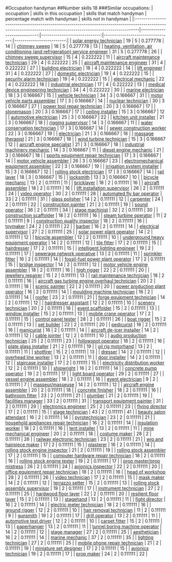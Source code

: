 #Occupation handyman
##Number skills 18
###Similar occupations:
| occupation                                                                                                                                                    |   skills in this occupation |   skills that match handyman |   percentage match with handyman |   skills not in handyman |
|:--------------------------------------------------------------------------------------------------------------------------------------------------------------|----------------------------:|-----------------------------:|---------------------------------:|-------------------------:|
| [solar energy technician](solar_energy_technician.md)                                                                                                         |                          19 |                            5 |                         0.277778 |                       14 |
| [chimney sweep](chimney_sweep.md)                                                                                                                             |                          18 |                            5 |                         0.277778 |                       13 |
| [heating, ventilation, air conditioning (and refrigeration) service engineer](heating,_ventilation,_air_conditioning_(and_refrigeration)_service_engineer.md) |                          31 |                            5 |                         0.277778 |                       26 |
| [chimney sweep supervisor](chimney_sweep_supervisor.md)                                                                                                       |                          15 |                            4 |                         0.222222 |                       11 |
| [aircraft maintenance technician](aircraft_maintenance_technician.md)                                                                                         |                          29 |                            4 |                         0.222222 |                       25 |
| [aircraft maintenance engineer](aircraft_maintenance_engineer.md)                                                                                             |                          31 |                            4 |                         0.222222 |                       27 |
| [building electrician](building_electrician.md)                                                                                                               |                          18 |                            4 |                         0.222222 |                       14 |
| [lift engineer](lift_engineer.md)                                                                                                                             |                          31 |                            4 |                         0.222222 |                       27 |
| [domestic electrician](domestic_electrician.md)                                                                                                               |                          19 |                            4 |                         0.222222 |                       15 |
| [security alarm technician](security_alarm_technician.md)                                                                                                     |                          19 |                            4 |                         0.222222 |                       15 |
| [electrical mechanic](electrical_mechanic.md)                                                                                                                 |                          22 |                            4 |                         0.222222 |                       18 |
| [industrial electrician](industrial_electrician.md)                                                                                                           |                          17 |                            4 |                         0.222222 |                       13 |
| [medical device engineering technician](medical_device_engineering_technician.md)                                                                             |                          34 |                            4 |                         0.222222 |                       30 |
| [marine electrician](marine_electrician.md)                                                                                                                   |                          18 |                            3 |                         0.166667 |                       15 |
| [vehicle technician](vehicle_technician.md)                                                                                                                   |                          34 |                            3 |                         0.166667 |                       31 |
| [motor vehicle parts assembler](motor_vehicle_parts_assembler.md)                                                                                             |                          17 |                            3 |                         0.166667 |                       14 |
| [nuclear technician](nuclear_technician.md)                                                                                                                   |                          30 |                            3 |                         0.166667 |                       27 |
| [power tool repair technician](power_tool_repair_technician.md)                                                                                               |                          20 |                            3 |                         0.166667 |                       17 |
| [stonemason](stonemason.md)                                                                                                                                   |                          20 |                            3 |                         0.166667 |                       17 |
| [ceiling installer](ceiling_installer.md)                                                                                                                     |                          15 |                            3 |                         0.166667 |                       12 |
| [automotive electrician](automotive_electrician.md)                                                                                                           |                          25 |                            3 |                         0.166667 |                       22 |
| [kitchen unit installer](kitchen_unit_installer.md)                                                                                                           |                          21 |                            3 |                         0.166667 |                       18 |
| [rigging supervisor](rigging_supervisor.md)                                                                                                                   |                          14 |                            3 |                         0.166667 |                       11 |
| [water conservation technician](water_conservation_technician.md)                                                                                             |                          17 |                            3 |                         0.166667 |                       14 |
| [sewer construction worker](sewer_construction_worker.md)                                                                                                     |                          22 |                            3 |                         0.166667 |                       19 |
| [electrician](electrician.md)                                                                                                                                 |                          21 |                            3 |                         0.166667 |                       18 |
| [massage therapist](massage_therapist.md)                                                                                                                     |                          21 |                            3 |                         0.166667 |                       18 |
| [wind turbine technician](wind_turbine_technician.md)                                                                                                         |                          15 |                            3 |                         0.166667 |                       12 |
| [aircraft engine specialist](aircraft_engine_specialist.md)                                                                                                   |                          21 |                            3 |                         0.166667 |                       18 |
| [industrial machinery mechanic](industrial_machinery_mechanic.md)                                                                                             |                          14 |                            3 |                         0.166667 |                       11 |
| [diesel engine mechanic](diesel_engine_mechanic.md)                                                                                                           |                          21 |                            3 |                         0.166667 |                       18 |
| [sports equipment repair technician](sports_equipment_repair_technician.md)                                                                                   |                          17 |                            3 |                         0.166667 |                       14 |
| [motor vehicle assembler](motor_vehicle_assembler.md)                                                                                                         |                          26 |                            3 |                         0.166667 |                       23 |
| [electromechanical equipment assembler](electromechanical_equipment_assembler.md)                                                                             |                          22 |                            3 |                         0.166667 |                       19 |
| [irrigation system installer](irrigation_system_installer.md)                                                                                                 |                          15 |                            3 |                         0.166667 |                       12 |
| [rolling stock electrician](rolling_stock_electrician.md)                                                                                                     |                          17 |                            3 |                         0.166667 |                       14 |
| [rail layer](rail_layer.md)                                                                                                                                   |                          18 |                            3 |                         0.166667 |                       15 |
| [locksmith](locksmith.md)                                                                                                                                     |                          13 |                            3 |                         0.166667 |                       10 |
| [bicycle mechanic](bicycle_mechanic.md)                                                                                                                       |                          13 |                            2 |                         0.111111 |                       11 |
| [bricklayer](bricklayer.md)                                                                                                                                   |                          18 |                            2 |                         0.111111 |                       16 |
| [aircraft assembler](aircraft_assembler.md)                                                                                                                   |                          18 |                            2 |                         0.111111 |                       16 |
| [lift installation supervisor](lift_installation_supervisor.md)                                                                                               |                          26 |                            2 |                         0.111111 |                       24 |
| [video operator](video_operator.md)                                                                                                                           |                          30 |                            2 |                         0.111111 |                       28 |
| [automated fly bar operator](automated_fly_bar_operator.md)                                                                                                   |                          33 |                            2 |                         0.111111 |                       31 |
| [glass polisher](glass_polisher.md)                                                                                                                           |                          14 |                            2 |                         0.111111 |                       12 |
| [carpenter](carpenter.md)                                                                                                                                     |                          24 |                            2 |                         0.111111 |                       22 |
| [construction painter](construction_painter.md)                                                                                                               |                          21 |                            2 |                         0.111111 |                       19 |
| [sound operator](sound_operator.md)                                                                                                                           |                          36 |                            2 |                         0.111111 |                       34 |
| [stage machinist](stage_machinist.md)                                                                                                                         |                          32 |                            2 |                         0.111111 |                       30 |
| [construction scaffolder](construction_scaffolder.md)                                                                                                         |                          18 |                            2 |                         0.111111 |                       16 |
| [steam turbine operator](steam_turbine_operator.md)                                                                                                           |                          11 |                            2 |                         0.111111 |                        9 |
| [construction quality inspector](construction_quality_inspector.md)                                                                                           |                          18 |                            2 |                         0.111111 |                       16 |
| [toymaker](toymaker.md)                                                                                                                                       |                          24 |                            2 |                         0.111111 |                       22 |
| [barber](barber.md)                                                                                                                                           |                          16 |                            2 |                         0.111111 |                       14 |
| [electrical supervisor](electrical_supervisor.md)                                                                                                             |                          27 |                            2 |                         0.111111 |                       25 |
| [solar power plant operator](solar_power_plant_operator.md)                                                                                                   |                          14 |                            2 |                         0.111111 |                       12 |
| [bicycle assembler](bicycle_assembler.md)                                                                                                                     |                          12 |                            2 |                         0.111111 |                       10 |
| [underground heavy equipment operator](underground_heavy_equipment_operator.md)                                                                               |                          14 |                            2 |                         0.111111 |                       12 |
| [tile fitter](tile_fitter.md)                                                                                                                                 |                          17 |                            2 |                         0.111111 |                       15 |
| [hairdresser](hairdresser.md)                                                                                                                                 |                          17 |                            2 |                         0.111111 |                       15 |
| [intelligent lighting engineer](intelligent_lighting_engineer.md)                                                                                             |                          19 |                            2 |                         0.111111 |                       17 |
| [sewerage network operative](sewerage_network_operative.md)                                                                                                   |                          13 |                            2 |                         0.111111 |                       11 |
| [sprinkler fitter](sprinkler_fitter.md)                                                                                                                       |                          16 |                            2 |                         0.111111 |                       14 |
| [fossil-fuel power plant operator](fossil-fuel_power_plant_operator.md)                                                                                       |                          17 |                            2 |                         0.111111 |                       15 |
| [bridge inspector](bridge_inspector.md)                                                                                                                       |                          14 |                            2 |                         0.111111 |                       12 |
| [motor vehicle engine assembler](motor_vehicle_engine_assembler.md)                                                                                           |                          18 |                            2 |                         0.111111 |                       16 |
| [high rigger](high_rigger.md)                                                                                                                                 |                          22 |                            2 |                         0.111111 |                       20 |
| [jewellery repairer](jewellery_repairer.md)                                                                                                                   |                          15 |                            2 |                         0.111111 |                       13 |
| [rail maintenance technician](rail_maintenance_technician.md)                                                                                                 |                          18 |                            2 |                         0.111111 |                       16 |
| [aircraft gas turbine engine overhaul technician](aircraft_gas_turbine_engine_overhaul_technician.md)                                                         |                          20 |                            2 |                         0.111111 |                       18 |
| [scenic painter](scenic_painter.md)                                                                                                                           |                          22 |                            2 |                         0.111111 |                       20 |
| [power production plant operator](power_production_plant_operator.md)                                                                                         |                          16 |                            2 |                         0.111111 |                       14 |
| [moulding machine technician](moulding_machine_technician.md)                                                                                                 |                          16 |                            2 |                         0.111111 |                       14 |
| [roofer](roofer.md)                                                                                                                                           |                          23 |                            2 |                         0.111111 |                       21 |
| [forge equipment technician](forge_equipment_technician.md)                                                                                                   |                          14 |                            2 |                         0.111111 |                       12 |
| [hairdresser assistant](hairdresser_assistant.md)                                                                                                             |                          12 |                            2 |                         0.111111 |                       10 |
| [scenery technician](scenery_technician.md)                                                                                                                   |                          20 |                            2 |                         0.111111 |                       18 |
| [event scaffolder](event_scaffolder.md)                                                                                                                       |                          15 |                            2 |                         0.111111 |                       13 |
| [window installer](window_installer.md)                                                                                                                       |                          15 |                            2 |                         0.111111 |                       13 |
| [mobile crane operator](mobile_crane_operator.md)                                                                                                             |                          17 |                            2 |                         0.111111 |                       15 |
| [control panel tester](control_panel_tester.md)                                                                                                               |                          28 |                            2 |                         0.111111 |                       26 |
| [boat rigger](boat_rigger.md)                                                                                                                                 |                          15 |                            2 |                         0.111111 |                       13 |
| [set builder](set_builder.md)                                                                                                                                 |                          22 |                            2 |                         0.111111 |                       20 |
| [pedicurist](pedicurist.md)                                                                                                                                   |                          18 |                            2 |                         0.111111 |                       16 |
| [manicurist](manicurist.md)                                                                                                                                   |                          16 |                            2 |                         0.111111 |                       14 |
| [aircraft de-icer installer](aircraft_de-icer_installer.md)                                                                                                   |                          14 |                            2 |                         0.111111 |                       12 |
| [cable jointer](cable_jointer.md)                                                                                                                             |                          12 |                            2 |                         0.111111 |                       10 |
| [audio production technician](audio_production_technician.md)                                                                                                 |                          25 |                            2 |                         0.111111 |                       23 |
| [followspot operator](followspot_operator.md)                                                                                                                 |                          18 |                            2 |                         0.111111 |                       16 |
| [plate glass installer](plate_glass_installer.md)                                                                                                             |                          21 |                            2 |                         0.111111 |                       19 |
| [oil rig motorhand](oil_rig_motorhand.md)                                                                                                                     |                          13 |                            2 |                         0.111111 |                       11 |
| [shotfirer](shotfirer.md)                                                                                                                                     |                          15 |                            2 |                         0.111111 |                       13 |
| [dresser](dresser.md)                                                                                                                                         |                          14 |                            2 |                         0.111111 |                       12 |
| [overhead line worker](overhead_line_worker.md)                                                                                                               |                          13 |                            2 |                         0.111111 |                       11 |
| [door installer](door_installer.md)                                                                                                                           |                          14 |                            2 |                         0.111111 |                       12 |
| [staircase installer](staircase_installer.md)                                                                                                                 |                          17 |                            2 |                         0.111111 |                       15 |
| [electricity distribution worker](electricity_distribution_worker.md)                                                                                         |                          12 |                            2 |                         0.111111 |                       10 |
| [shipwright](shipwright.md)                                                                                                                                   |                          16 |                            2 |                         0.111111 |                       14 |
| [concrete pump operator](concrete_pump_operator.md)                                                                                                           |                          19 |                            2 |                         0.111111 |                       17 |
| [light board operator](light_board_operator.md)                                                                                                               |                          29 |                            2 |                         0.111111 |                       27 |
| [vessel engine assembler](vessel_engine_assembler.md)                                                                                                         |                          18 |                            2 |                         0.111111 |                       16 |
| [event electrician](event_electrician.md)                                                                                                                     |                           9 |                            2 |                         0.111111 |                        7 |
| [masseur/masseuse](masseur-masseuse.md)                                                                                                                       |                          14 |                            2 |                         0.111111 |                       12 |
| [aircraft engine assembler](aircraft_engine_assembler.md)                                                                                                     |                          20 |                            2 |                         0.111111 |                       18 |
| [concrete finisher](concrete_finisher.md)                                                                                                                     |                          18 |                            2 |                         0.111111 |                       16 |
| [bathroom fitter](bathroom_fitter.md)                                                                                                                         |                          23 |                            2 |                         0.111111 |                       21 |
| [plumber](plumber.md)                                                                                                                                         |                          21 |                            2 |                         0.111111 |                       19 |
| [facilities manager](facilities_manager.md)                                                                                                                   |                          33 |                            2 |                         0.111111 |                       31 |
| [transport equipment painter](transport_equipment_painter.md)                                                                                                 |                          31 |                            2 |                         0.111111 |                       29 |
| [electronics engineer](electronics_engineer.md)                                                                                                               |                          25 |                            2 |                         0.111111 |                       23 |
| [flying director](flying_director.md)                                                                                                                         |                          17 |                            2 |                         0.111111 |                       15 |
| [stage technician](stage_technician.md)                                                                                                                       |                          43 |                            2 |                         0.111111 |                       41 |
| [beauty salon attendant](beauty_salon_attendant.md)                                                                                                           |                          16 |                            2 |                         0.111111 |                       14 |
| [pyrotechnician](pyrotechnician.md)                                                                                                                           |                          23 |                            2 |                         0.111111 |                       21 |
| [household appliances repair technician](household_appliances_repair_technician.md)                                                                           |                          16 |                            2 |                         0.111111 |                       14 |
| [insulation worker](insulation_worker.md)                                                                                                                     |                          18 |                            2 |                         0.111111 |                       16 |
| [tent installer](tent_installer.md)                                                                                                                           |                          13 |                            2 |                         0.111111 |                       11 |
| [mine mechanical engineer](mine_mechanical_engineer.md)                                                                                                       |                          20 |                            2 |                         0.111111 |                       18 |
| [costume maker](costume_maker.md)                                                                                                                             |                          28 |                            2 |                         0.111111 |                       26 |
| [railway electronic technician](railway_electronic_technician.md)                                                                                             |                          23 |                            2 |                         0.111111 |                       21 |
| [wig and hairpiece maker](wig_and_hairpiece_maker.md)                                                                                                         |                          17 |                            2 |                         0.111111 |                       15 |
| [plasterer](plasterer.md)                                                                                                                                     |                          16 |                            2 |                         0.111111 |                       14 |
| [rolling stock engine inspector](rolling_stock_engine_inspector.md)                                                                                           |                          21 |                            2 |                         0.111111 |                       19 |
| [rolling stock assembler](rolling_stock_assembler.md)                                                                                                         |                          17 |                            2 |                         0.111111 |                       15 |
| [computer hardware repair technician](computer_hardware_repair_technician.md)                                                                                 |                          18 |                            2 |                         0.111111 |                       16 |
| [rolling stock engine tester](rolling_stock_engine_tester.md)                                                                                                 |                          19 |                            2 |                         0.111111 |                       17 |
| [prop master/prop mistress](prop_master-prop_mistress.md)                                                                                                     |                          26 |                            2 |                         0.111111 |                       24 |
| [avionics inspector](avionics_inspector.md)                                                                                                                   |                          22 |                            2 |                         0.111111 |                       20 |
| [office equipment repair technician](office_equipment_repair_technician.md)                                                                                   |                          18 |                            2 |                         0.111111 |                       16 |
| [head of workshop](head_of_workshop.md)                                                                                                                       |                          28 |                            2 |                         0.111111 |                       26 |
| [video technician](video_technician.md)                                                                                                                       |                          17 |                            2 |                         0.111111 |                       15 |
| [mask maker](mask_maker.md)                                                                                                                                   |                          14 |                            2 |                         0.111111 |                       12 |
| [terrazzo setter](terrazzo_setter.md)                                                                                                                         |                          15 |                            2 |                         0.111111 |                       13 |
| [rolling stock assembly supervisor](rolling_stock_assembly_supervisor.md)                                                                                     |                          19 |                            2 |                         0.111111 |                       17 |
| [instrument technician](instrument_technician.md)                                                                                                             |                          27 |                            2 |                         0.111111 |                       25 |
| [hardwood floor layer](hardwood_floor_layer.md)                                                                                                               |                          22 |                            2 |                         0.111111 |                       20 |
| [resilient floor layer](resilient_floor_layer.md)                                                                                                             |                          15 |                            2 |                         0.111111 |                       13 |
| [stagehand](stagehand.md)                                                                                                                                     |                          13 |                            2 |                         0.111111 |                       11 |
| [fight director](fight_director.md)                                                                                                                           |                          16 |                            2 |                         0.111111 |                       14 |
| [electric meter technician](electric_meter_technician.md)                                                                                                     |                          18 |                            2 |                         0.111111 |                       16 |
| [ground rigger](ground_rigger.md)                                                                                                                             |                          12 |                            2 |                         0.111111 |                       10 |
| [hair removal technician](hair_removal_technician.md)                                                                                                         |                          11 |                            2 |                         0.111111 |                        9 |
| [gunsmith](gunsmith.md)                                                                                                                                       |                          19 |                            2 |                         0.111111 |                       17 |
| [drill operator](drill_operator.md)                                                                                                                           |                          13 |                            2 |                         0.111111 |                       11 |
| [automotive test driver](automotive_test_driver.md)                                                                                                           |                          12 |                            2 |                         0.111111 |                       10 |
| [carpet fitter](carpet_fitter.md)                                                                                                                             |                          15 |                            2 |                         0.111111 |                       13 |
| [paperhanger](paperhanger.md)                                                                                                                                 |                          13 |                            2 |                         0.111111 |                       11 |
| [tunnel boring machine operator](tunnel_boring_machine_operator.md)                                                                                           |                          14 |                            2 |                         0.111111 |                       12 |
| [stage manager](stage_manager.md)                                                                                                                             |                          27 |                            2 |                         0.111111 |                       25 |
| [aesthetician](aesthetician.md)                                                                                                                               |                          16 |                            2 |                         0.111111 |                       14 |
| [marine mechanic](marine_mechanic.md)                                                                                                                         |                          37 |                            2 |                         0.111111 |                       35 |
| [lighting technician](lighting_technician.md)                                                                                                                 |                          27 |                            2 |                         0.111111 |                       25 |
| [mobile phone repair technician](mobile_phone_repair_technician.md)                                                                                           |                          21 |                            2 |                         0.111111 |                       19 |
| [miniature set designer](miniature_set_designer.md)                                                                                                           |                          17 |                            2 |                         0.111111 |                       15 |
| [avionics technician](avionics_technician.md)                                                                                                                 |                          19 |                            2 |                         0.111111 |                       17 |
| [prop maker](prop_maker.md)                                                                                                                                   |                          24 |                            2 |                         0.111111 |                       22 |
